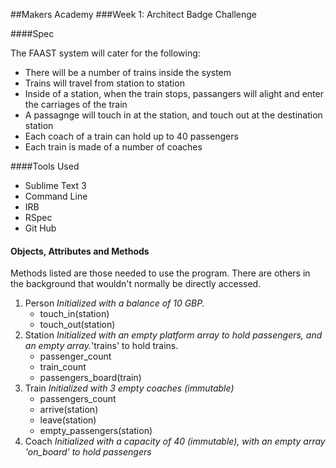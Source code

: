 ##Makers Academy 
###Week 1: Architect Badge Challenge

####Spec

The FAAST system will cater for the following:

* There will be a number of trains inside the system
* Trains will travel from station to station
* Inside of a station, when the train stops, passangers will alight and enter the carriages of the train
* A passagnge will touch in at the station, and touch out at the destination station
* Each coach of a train can hold up to 40 passengers
* Each train is made of a number of coaches

####Tools Used

* Sublime Text 3 
* Command Line
* IRB
* RSpec
* Git Hub

#### Objects, Attributes and Methods

Methods listed are those needed to use the program. There are others in the background that wouldn't normally be directly accessed.

1. Person
*Initialized with a balance of 10 GBP.*
	* touch_in(station)
	* touch_out(station) 
2. Station
*Initialized with an empty platform array to hold passengers, and an empty array.*'trains' to hold trains.
	* passenger_count
	* train_count
	* passengers_board(train)
3. Train
*Initialized with 3 empty coaches (immutable)*
	* passengers_count
	* arrive(station)
	* leave(station)
	* empty_passengers(station)
4. Coach
*Initialized with a capacity of 40 (immutable), with an empty array 'on_board' to hold passengers*